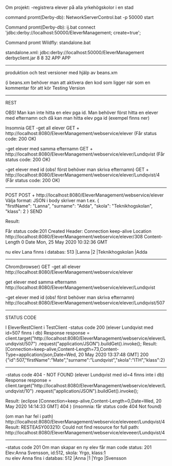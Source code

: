 Om projekt:
-registrera elever på alla yrkehögskolor i en stad


command promt(Derby-db):
NetworkServerControl.bat -p 50000 start

Command promt(Derby-db):
 ij.bat 
connect 'jdbc:derby://localhost:50000/EleverManagement; create=true';

Command promt Wildfly: 
standalone.bat



standalone.xml:
 <datasource jndi-name="java:/EleverDatabase" pool-name="EleverDatabase" enabled="true" use-java-context="true">
                    <connection-url>jdbc:derby://localhost:50000/EleverManagement</connection-url>
                    <driver>derbyclient.jar</driver>
                    <pool>
                        <min-pool-size>8</min-pool-size>
                        <initial-pool-size>8</initial-pool-size>
                        <max-pool-size>32</max-pool-size>
                    </pool>
                    <security>
                        <user-name>APP</user-name>
                        <password>APP</password>
                    </security>
                </datasource>


____________________________________________________________________________________________
produktion och test versioner med hjälp av  beans.xm

(i beans.xm behöver man att aktivera den kod som ligger när som en kommentar för att kör Testing Version
 <!-- gör koden som kommentar för att programmet köra default version dvs Production Verison
     <alternatives>
	<class>com.yrgo.dataaccess.EleverDataAccessTestingVersion</class>
	</alternatives>
	-->

___________________________________________________________________________________________


REST


OBS! Man kan inte hitta en elev pga id. 
Man behöver först hitta en elever med efternamn och då kan man hitta elev pga id
(exempel finns ner)



Insomnia
GET
-get all elever
GET + http://localhost:8080/EleverManagement/webservice/elever
(Får status code: 200 OK)


-get elever med samma efternamn
GET + http://localhost:8080/EleverManagement/webservice/elever/Lundqvist
(Får status code: 200 OK)

-get elever med id (obs! först behöver man skriva efternamn)
GET + http://localhost:8080/EleverManagement/webservice/elever/Lundqvist/4
(Får status code: 200 OK)

---------------------------------------------------------------------------------

POST
POST + http://localhost:8080/EleverManagement/webservice/elever    
Välja format: JSON
i body skriver man t.ex.
{    
    "firstName": "Lanna",
    "surname": "Adda",
    "skola": "Teknikhogskolan",
    "klass": 2
  }
SEND

Result:

Får status code:201 Created
Header:
Connection	keep-alive
Location	http://localhost:8080/EleverManagement/webservice/elever/308
Content-Length	0
Date	Mon, 25 May 2020 10:32:36 GMT

nu elev Lana finns i databas:	513        |Lanna        |2          |Teknikhogskolan     |Adda


----------------------------------------------------------------------------------------------

Chrom(browser)
GET
-get all elever
http://localhost:8080/EleverManagement/webservice/elever

get elever med samma efternamn
http://localhost:8080/EleverManagement/webservice/elever/Lundqvist

-get elever med id (obs! först behöver man skriva efternamn)
http://localhost:8080/EleverManagement/webservice/elever/Lundqvist/507

__________________________________________________________________________________________________


STATUS CODE

I EleverRestClient i TestClient
-status code 200
(elever Lundqvist med id=507 finns i db)
Response response = client.target("http://localhost:8080/EleverManagement/webservice/elever/Lundqvist/507")
				.request("application/JSON").buildGet().invoke();
Result:
[Connection=keep-alive,Content-Length=73,Content-Type=application/json,Date=Wed, 20 May 2020 13:37:48 GMT]
200
{"id":507,"firstName":"Mate","surname":"Lundqvist","skola":"ITH","klass":2}

---------------------------------------------------------------------------------
-status code 404 - NOT FOUND
(elever Lundqvist med id=4 finns inte i db)
Response response = client.target("http://localhost:8080/EleverManagement/webservice/elever/Lundqvist/10")
				.request("application/JSON").buildGet().invoke();

Result:
(eclipse
[Connection=keep-alive,Content-Length=0,Date=Wed, 20 May 2020 14:14:33 GMT]
404
)
(insomnia: får status code 404 Not found)


(om man har fel i path)
http://localhost:8080/EleverManagement/webservice/eleveeer/Lundqvist/4
Result:
RESTEASY003210: Could not find resource for full path: http://localhost:8080/EleverManagement/webservice/eleveeer/Lundqvist/4

-------------------------------------------------------------------------------------------------------------------
-status code 201
Om man skapar en ny elev får man code status: 201
Elev:Anna Svensson, id:512, skola: Yrgo,  klass:1	
nu elev Anna fins i databas: 512  |Anna       |1          |Yrgo   |Svensson









